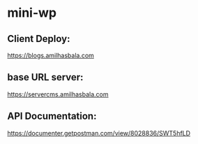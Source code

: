 # mini-wp

## Client Deploy:
https://blogs.amilhasbala.com

## base URL server:
https://servercms.amilhasbala.com

## API Documentation:
https://documenter.getpostman.com/view/8028836/SWT5hfLD
